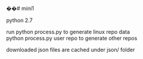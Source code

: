 ��# mini1

python 2.7

run 
python process.py to generate linux repo data<br/>
python process.py user repo to generate other repos<br/>

downloaded json files are cached under json/ folder
